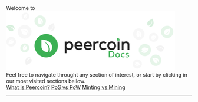 <div class="welcome-card">
  <div class="title">Welcome to</div>
  <img src="img/welcome.svg" width="458">
  <div class="call-to-action">Feel free to navigate throught any section of interest, or start by clicking in our most visited sections bellow.</div>

  <div class="call-to-action-links">
    <a href="#" class="link">What is Peercoin?</a>
    <a href="#" class="link">PoS vs PoW</a>
    <a href="#" class="link">Minting vs Mining</a>
  </div>
</div>

----